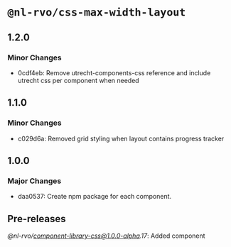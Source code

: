 # `@nl-rvo/css-max-width-layout`

## 1.2.0

### Minor Changes

- 0cdf4eb: Remove utrecht-components-css reference and include utrecht css per component when needed

## 1.1.0

### Minor Changes

- c029d6a: Removed grid styling when layout contains progress tracker

## 1.0.0

### Major Changes

- daa0537: Create npm package for each component.

## Pre-releases

_@nl-rvo/component-library-css@1.0.0-alpha.17_:
Added component
